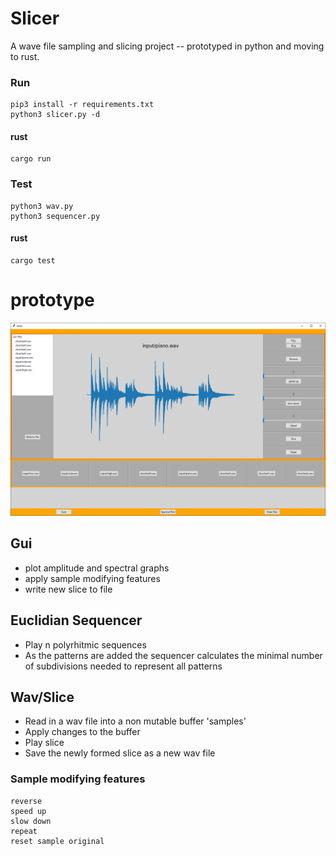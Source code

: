 # Slicer
A wave file sampling and slicing project --
prototyped in python and moving to rust.

### Run
    pip3 install -r requirements.txt
    python3 slicer.py -d

#### rust
    cargo run

### Test
    python3 wav.py
    python3 sequencer.py
 
#### rust
    cargo test

# prototype
![image](gui.png)
## Gui
* plot amplitude and spectral graphs
* apply sample modifying features
* write new slice to file

## Euclidian Sequencer
* Play n polyrhitmic sequences
* As the patterns are added the sequencer calculates the minimal number of subdivisions needed to represent all patterns

## Wav/Slice
* Read in a wav file into a non mutable buffer 'samples'
* Apply changes to the buffer
* Play slice
* Save the newly formed slice as a new wav file

### Sample modifying features
    reverse
    speed up
    slow down
    repeat
    reset sample original
